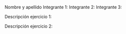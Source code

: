 Nombre y apellido 
Integrante 1: 
Integrante 2:
Integrante 3:


Descripción ejercicio 1: 


Descripción ejercicio 2:


